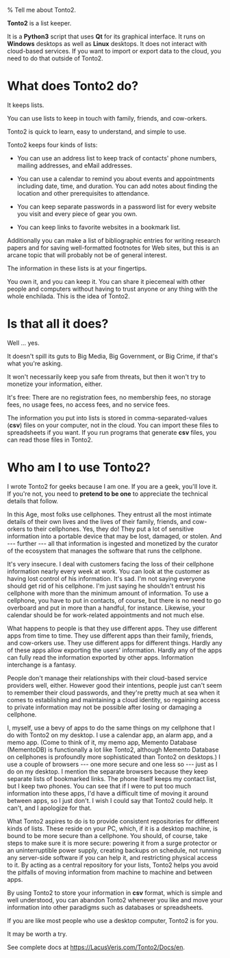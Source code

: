 % Tell me about Tonto2.

**Tonto2** is a list keeper.     
                                 
It is a **Python3** script that uses **Qt** for its graphical
interface. It runs on **Windows** desktops as well as **Linux**
desktops. It does not interact with cloud-based services. If you want
to import or export data to the cloud, you need to do that outside of
Tonto2.
                                 
# What does Tonto2 do?
                                 
It keeps lists.                  
                                 
You can use lists to keep in touch with family, friends, and
cow-orkers.
                                 
Tonto2 is quick to learn, easy to understand, and simple to use.
                                 
Tonto2 keeps four kinds of lists:
                                 
- You can use an address list to keep track of contacts\' phone
  numbers, mailing addresses, and eMail addresses.
                                 
- You can use a calendar to remind you about events and appointments
  including date, time, and duration. You can add notes about finding
  the location and other prerequisites to attendance.
                                 
- You can keep separate passwords in a password list for every website
  you visit and every piece of gear you own.
                                 
- You can keep links to favorite websites in a bookmark list.
                                 
Additionally you can make a list of bibliographic entries for writing
research papers and for saving well-formatted footnotes for Web sites,
but this is an arcane topic that will probably not be of general
interest.
                                 
The information in these lists is at your fingertips.
                                 
You own it, and you can keep it.  You can share it piecemeal with
other people and computers without having to trust anyone or any thing
with the whole enchilada. This is the idea of Tonto2.
                                 
# Is that all it does?
                                 
Well \... yes.                   
                                 
It doesn\'t spill its guts to Big Media, Big Government, or Big Crime,
if that\'s what you\'re asking.
                                 
It won\'t necessarily keep you safe from threats, but then it won\'t
try to monetize your information, either.
                                 
It\'s free: There are no registration fees, no membership fees, no
storage fees, no usage fees, no access fees, and no service fees.
                                 
The information you put into lists is stored in comma-separated-values
(**csv**) files on your computer, not in the cloud. You can import these
files to spreadsheets if you want. If you run programs that generate
**csv** files, you can read those files in Tonto2.
                                 
# Who am I to use Tonto2?
                                 
I wrote Tonto2 for geeks because I am one. If you are a geek, you\'ll
love it. If you\'re not, you need to **pretend to be one** to
appreciate the technical details that follow.
                                 
In this Age, most folks use cellphones. They entrust all the most
intimate details of their own lives and the lives of their family,
friends, and cow-orkers to their cellphones. Yes, they do! They put a
lot of sensitive information into a portable device that may be lost,
damaged, or stolen. And --- further --- all that information is
ingested and monetized by the curator of the ecosystem that manages
the software that runs the cellphone.
                                 
It\'s very insecure. I deal with customers facing the loss of their
cellphone information nearly every week at work. You can look at the
customer as having lost control of his information. It\'s sad. I\'m
not saying everyone should get rid of his cellphone. I\'m just saying
he shouldn\'t entrust his cellphone with more than the minimum amount
of information. To use a cellphone, you have to put in contacts, of
course, but there is no need to go overboard and put in more than a
handful, for instance. Likewise, your calendar should be for
work-related appointments and not much else.
                                 
What happens to people is that they use different apps. They use
different apps from time to time.  They use different apps than their
family, friends, and cow-orkers use. They use different apps for
different things. Hardly any of these apps allow exporting the users\'
information. Hardly any of the apps can fully read the information
exported by other apps. Information interchange is a fantasy.
                                 
People don\'t manage their relationships with their cloud-based
service providers well, either. However good their intentions, people
just can\'t seem to remember their cloud passwords, and they\'re
pretty much at sea when it comes to establishing and maintaining a
cloud identity, so regaining access to private information may not be
possible after losing or damaging a cellphone.
                                 
I, myself, use a bevy of apps to do the same things on my cellphone
that I do with Tonto2 on my desktop. I use a calendar app, an alarm
app, and a memo app. (Come to think of it, my memo app, Memento
Database (MementoDB) is functionally a lot like Tonto2, although
Memento Database on cellphones is profoundly more sophisticated than
Tonto2 on desktops.) I use a couple of browsers --- one more secure
and one less so --- just as I do on my desktop. I mention the separate
browsers because they keep separate lists of bookmarked links. The
phone itself keeps my contact list, but I keep two phones. You can see
that if I were to put too much information into these apps, I\'d have
a difficult time of moving it around between apps, so I just don\'t. I
wish I could say that Tonto2 could help. It can\'t, and I apologize
for that.
                                 
What Tonto2 aspires to do is to provide consistent repositories for
different kinds of lists.  These reside on your PC, which, if it is a
desktop machine, is bound to be more secure than a cellphone. You
should, of course, take steps to make sure it is more secure: powering
it from a surge protector or an uninterruptible power supply, creating
backups on schedule, not running any server-side software if you can
help it, and restricting physical access to it. By acting as a central
repository for your lists, Tonto2 helps you avoid the pitfalls of
moving information from machine to machine and between apps.
                                 
By using Tonto2 to store your information in **csv** format, which is
simple and well understood, you can abandon Tonto2 whenever you like
and move your information into other paradigms such as databases or
spreadsheets.
                                 
If you are like most people who use a desktop computer, Tonto2 is for
you.
                                 
It may be worth a try.           

See complete docs at <https://LacusVeris.com/Tonto2/Docs/en>.
